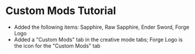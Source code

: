 # Custom Mods Tutorial
- Added the following items: Sapphire, Raw Sapphire, Ender Sword, Forge Logo
- Added a "Custom Mods" tab in the creative mode tabs; Forge Logo is the icon for the "Custom Mods" tab
